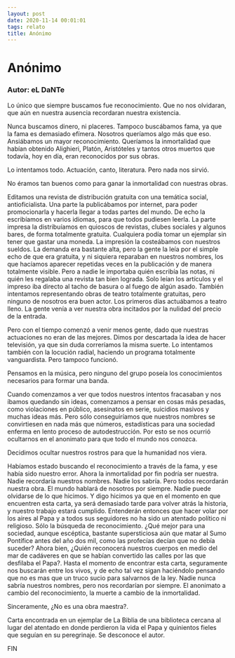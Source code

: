 ```yaml
---
layout: post
date: 2020-11-14 00:01:01
tags: relato
title: Anónimo
---
```

# Anónimo
### Autor: eL DaNTe

   Lo único que siempre buscamos fue reconocimiento. Que no nos olvidaran,
   que aún en nuestra ausencia recordaran nuestra existencia.
   
   Nunca buscamos dinero, ni placeres. Tampoco buscábamos fama, ya que la
   fama es demasiado efímera. Nosotros queríamos algo más que eso.
   Ansiábamos un mayor reconocimiento. Queríamos la inmortalidad que
   habían obtenido Alighieri, Platón, Aristóteles y tantos otros muertos
   que todavía, hoy en día, eran reconocidos por sus obras.
   
   Lo intentamos todo. Actuación, canto, literatura. Pero nada nos sirvió.
   
   No éramos tan buenos como para ganar la inmortalidad con nuestras
   obras.
   
   Editamos una revista de distribución gratuita con una temática social,
   antioficialista. Una parte la publicábamos por internet, para poder
   promocionarla y hacerla llegar a todas partes del mundo. De echo la
   escribíamos en varios idiomas, para que todos pudiesen leerla. La parte
   impresa la distribuíamos en quioscos de revistas, clubes sociales y
   algunos bares, de forma totalmente gratuita. Cualquiera podía tomar un
   ejemplar sin tener que gastar una moneda. La impresión la costeábamos
   con nuestros sueldos. La demanda era bastante alta, pero la gente la
   leía por el simple echo de que era gratuita, y ni siquiera reparaban en
   nuestros nombres, los que hacíamos aparecer repetidas veces en la
   publicación y de manera totalmente visible. Pero a nadie le importaba
   quién escribía las notas, ni quién les regalaba una revista tan bien
   lograda. Solo leían los artículos y el impreso iba directo al tacho de
   basura o al fuego de algún asado. También intentamos representando
   obras de teatro totalmente gratuitas, pero ninguno de nosotros era buen
   actor. Los primeros días actuábamos a teatro lleno. La gente venía a
   ver nuestra obra incitados por la nulidad del precio de la entrada.
   
   Pero con el tiempo comenzó a venir menos gente, dado que nuestras
   actuaciones no eran de las mejores. Dimos por descartada la idea de
   hacer televisión, ya que sin duda correríamos la misma suerte. Lo
   intentamos también con la locución radial, haciendo un programa
   totalmente vanguardista. Pero tampoco funcionó.
   
   Pensamos en la música, pero ninguno del grupo poseía los conocimientos
   necesarios para formar una banda.
   
   Cuando comenzamos a ver que todos nuestros intentos fracasaban y nos
   íbamos quedando sin ideas, comenzamos a pensar en cosas más pesadas,
   como violaciones en público, asesinatos en serie, suicidios masivos y
   muchas ideas más. Pero sólo conseguiríamos que nuestros nombres se
   convirtiesen en nada más que números, estadísticas para una sociedad
   enferma en lento proceso de autodestrucción. Por esto se nos ocurrió
   ocultarnos en el anonimato para que todo el mundo nos conozca.
   
   Decidimos ocultar nuestros rostros para que la humanidad nos viera.
   
   Habíamos estado buscando el reconocimiento a través de la fama, y ese
   había sido nuestro error. Ahora la inmortalidad por fin podría ser
   nuestra. Nadie recordaría nuestros nombres. Nadie los sabría. Pero
   todos recordarán nuestra obra. El mundo hablará de nosotros por
   siempre. Nadie puede olvidarse de lo que hicimos. Y digo hicimos ya que
   en el momento en que encuentren esta carta, ya será demasiado tarde
   para volver atrás la historia, y nuestro trabajo estará cumplido.
   Entenderán entonces que hacer volar por los aires al Papa y a todos sus
   seguidores no ha sido un atentado político ni religioso. Sólo la
   búsqueda de reconocimiento. ¿Qué mejor para una sociedad, aunque
   escéptica, bastante supersticiosa aún que matar al Sumo Pontífice antes
   del año dos mil, como las profecías decían que no debía suceder?
   Ahora bien, ¿Quién reconocerá nuestros cuerpos en medio del mar de
   cadáveres en que se habían convertido las calles por las que desfilaba
   el Papa?. Hasta el momento de encontrar esta carta, seguramente nos
   buscarán entre los vivos, y de echo tal vez sigan haciéndolo pensando
   que no es mas que un truco sucio para salvarnos de la ley. Nadie nunca
   sabría nuestros nombres, pero nos recordarían por siempre. El anonimato
   a cambio del reconocimiento, la muerte a cambio de la inmortalidad.
   
   Sinceramente, ¿No es una obra maestra?.
   
   Carta encontrada en un ejemplar de La Biblia de una biblioteca cercana
   al lugar del atentado en donde perdieron la vida el Papa y quinientos
   fieles que seguían en su peregrinaje. Se desconoce el autor.

   FIN